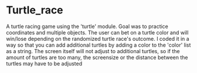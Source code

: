 # Turtle_race
A turtle racing game using the 'turtle' module. 
Goal was to practice coordinates and multiple objects. 
The user can bet on a turtle color and will win/lose depending on the randomized turtle race's outcome.
I coded it in a way so that you can add additional turtles by adding a color to the 'color' list as a string.
The screen itself will not adjust to additional turtles, so if the amount of turtles are too many, the screensize or the distance between the turtles may have to be adjusted
